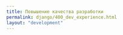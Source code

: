 ```yaml
---
title: Повышение качества разработки
permalink: django/400_dev_experience.html
layout: "development"
---
```

